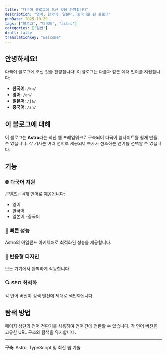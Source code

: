 ```yaml
---
title: "다국어 블로그에 오신 것을 환영합니다"
description: "영어, 한국어, 일본어, 중국어로 된 블로그"
pubDate: 2025-10-29
tags: ["블로그", "다국어", "astro"]
categories: ["일반"]
draft: false
translationKey: "welcome"
---
```


## 안녕하세요!

다국어 블로그에 오신 것을 환영합니다! 이 블로그는 다음과 같은 여러 언어를 지원합니다:

- **한국어**: `/ko/`
- **영어**: `/en/`
- **일본어**: `/ja/`
- **중국어**: `/zh/`

## 이 블로그에 대해

이 블로그는 **Astro**라는 최신 웹 프레임워크로 구축되어 다국어 웹사이트를 쉽게 만들 수 있습니다. 각 기사는 여러 언어로 제공되어 독자가 선호하는 언어를 선택할 수 있습니다.

## 기능

### 🌐 다국어 지원
콘텐츠는 4개 언어로 제공됩니다:
- 영어
- 한국어
- 일본어
-중국어

### 🚀 빠른 성능
Astro의 아일랜드 아키텍처로 최적화된 성능을 제공합니다.

### 📱 반응형 디자인
모든 기기에서 완벽하게 작동합니다.

### 🔍 SEO 최적화
각 언어 버전이 검색 엔진에 제대로 색인화됩니다.

## 탐색 방법

페이지 상단의 언어 전환기를 사용하여 언어 간에 전환할 수 있습니다. 각 언어 버전은 고유한 URL 구조와 탐색을 유지합니다.

---

**구축**: Astro, TypeScript 및 최신 웹 기술
